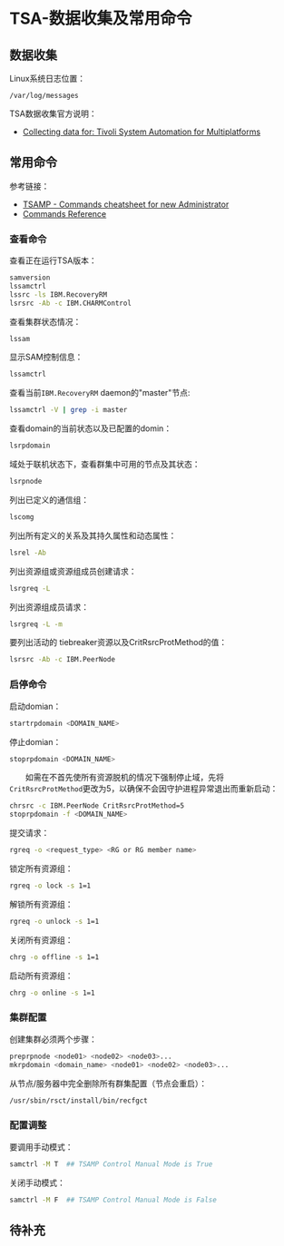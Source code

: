 # TSA-数据收集及常用命令
## 数据收集
Linux系统日志位置：
```
/var/log/messages
```
TSA数据收集官方说明：
- [Collecting data for: Tivoli System Automation for Multiplatforms](https://www.ibm.com/support/pages/collecting-data-tivoli-system-automation-multiplatforms)

## 常用命令
参考链接：
- [TSAMP - Commands cheatsheet for new Administrator ](https://www.ibm.com/support/pages/tsamp-commands-cheatsheet-new-administrator)
- [Commands Reference](https://www.ibm.com/docs/en/tsafm/4.1.1?topic=reference-commands)

### 查看命令
查看正在运行TSA版本：
```sh
samversion
lssamctrl
lssrc -ls IBM.RecoveryRM
lsrsrc -Ab -c IBM.CHARMControl
```
查看集群状态情况：
```sh
lssam
```
显示SAM控制信息：
```sh
lssamctrl
```
查看当前`IBM.RecoveryRM` daemon的"master"节点:
```sh
lssamctrl -V | grep -i master
```
查看domain的当前状态以及已配置的domin：
```sh
lsrpdomain
```
域处于联机状态下，查看群集中可用的节点及其状态：
```sh
lsrpnode
```
列出已定义的通信组：
```sh
lscomg
```
列出所有定义的关系及其持久属性和动态属性：
```sh
lsrel -Ab
```
列出资源组或资源组成员创建请求：
```sh
lsrgreq -L
```
列出资源组成员请求：
```sh
lsrgreq -L -m
```
要列出活动的 tiebreaker资源以及CritRsrcProtMethod的值：
```sh
lsrsrc -Ab -c IBM.PeerNode
```
### 启停命令
启动domian：
```sh
startrpdomain <DOMAIN_NAME>
```
停止domian：
```sh
stoprpdomain <DOMAIN_NAME>
```
&#8195;&#8195;如需在不首先使所有资源脱机的情况下强制停止域，先将`CritRsrcProtMethod`更改为5，以确保不会因守护进程异常退出而重新启动：
```sh
chrsrc -c IBM.PeerNode CritRsrcProtMethod=5
stoprpdomain -f <DOMAIN_NAME>
```
提交请求：
```sh
rgreq -o <request_type> <RG or RG member name>
```
锁定所有资源组：
```sh
rgreq -o lock -s 1=1
```
解锁所有资源组：
```sh
rgreq -o unlock -s 1=1
```
关闭所有资源组：
```sh
chrg -o offline -s 1=1
```
启动所有资源组：
```sh
chrg -o online -s 1=1
```
### 集群配置
创建集群必须两个步骤：
```sh
preprpnode <node01> <node02> <node03>...
mkrpdomain <domain_name> <node01> <node02> <node03>...
```
从节点/服务器中完全删除所有群集配置（节点会重启）：
```sh
/usr/sbin/rsct/install/bin/recfgct
```
### 配置调整
要调用手动模式：
```sh
samctrl -M T  ## TSAMP Control Manual Mode is True
```
关闭手动模式：
```sh
samctrl -M F  ## TSAMP Control Manual Mode is False
```
## 待补充